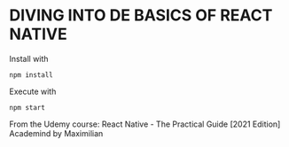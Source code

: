 # DIVING INTO DE BASICS OF REACT NATIVE

Install with

`npm install`

Execute with

`npm start`

From the Udemy course: React Native - The Practical Guide [2021 Edition]
Academind by Maximilian
